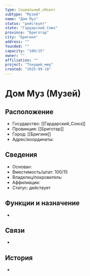 ```yaml
---
type: Социальный_объект
subtype: "Музей"
name: "Дом Муз"
status: "действует"
state: "Гардарский_Союз"
province: "Бриготар"
city: "Бригиня"
address: ""
founded: ""
capacity: "100/15"
owner: ""
affiliation: ""
project: "Тонущий_мир"
created: "2025-09-18"
---
```


# Дом Муз (Музей)



## Расположение

- Государство: [[Гардарский_Союз]]
- Провинция: [[Бриготар]]
- Город: [[Бригиня]]
- Адрес/координаты: 

## Сведения

- Основан: 
- Вместимость/штат: 100/15
- Владелец/покровитель: 
- Аффилиации: 
- Статус: действует

## Функции и назначение

-

## Связи

-

## История

-
